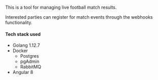 This is a tool for managing live football match results.

Interested parties can register for match events through the webhooks functionality.

#### Tech stack used
- Golang 1.12.7
- Docker
    - Postgres
    - pgAdmin
    - RabbitMQ
- Angular 8